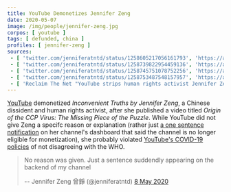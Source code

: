 ```yaml
---
title: YouTube Demonetizes Jennifer Zeng
date: 2020-05-07
image: /img/people/jennifer-zeng.jpg
corpos: [ youtube ]
tags: [ defunded, china ]
profiles: [ jennifer-zeng ]
sources:
 - [ 'twitter.com/jenniferatntd/status/1258605217056161793', 'https://archive.is/UuTjc' ]
 - [ 'twitter.com/jenniferatntd/status/1258739822954459136', 'https://archive.is/wWSVe' ]
 - [ 'twitter.com/jenniferatntd/status/1258745751078752256', 'https://archive.is/FXxnm' ]
 - [ 'twitter.com/jenniferatntd/status/1258753487548157957', 'https://archive.is/laSJf' ]
 - [ 'Reclaim The Net "YouTube strips human rights activist Jennifer Zeng of income" by Didi Rankovic (8 May 2020)', 'https://reclaimthenet.org/jennifer-zeng-demonetized/' ]
---
```


[YouTube](/youtube/) demonetized _Inconvenient Truths by Jennifer Zeng_, a
Chinese dissident and human rights activist, after she published a video titled
_Origin of the CCP Virus: The Missing Piece of the Puzzle_. While YouTube did
not give Zeng a specifc reason or explanation (rather just [a one sentence
notification](screenshot.jpg) on her channel's dashboard that said the channel
is no longer eligible for monetization), she probably violated [YouTube's
COVID-19
policies](/events/youtube-says-contradicting-who-will-violate-guidelines/) of
not disagreeing with the WHO.

> No reason was given. Just a sentence suddendly appearing on the backend of my
> channel
>
> -- Jennifer Zeng 曾錚 (@jenniferatntd) [8 May 2020](https://archive.is/laSJf)
